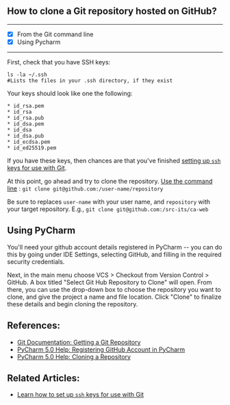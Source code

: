## How to clone a Git repository hosted on GitHub?

---
- [x] From the Git command line
- [x] Using Pycharm

---

First, check that you have SSH keys:

    ls -la ~/.ssh
    #Lists the files in your .ssh directory, if they exist


Your keys should look like one the following:

```
* id_rsa.pem
* id_rsa
* id_rsa.pub
* id_dsa.pem
* id_dsa
* id_dsa.pub
* id_ecdsa.pem
* id_ed25519.pem
```

If you have these keys, then chances are that you've finished [setting up `ssh` keys for use with Git](https://github.com/src-its/ca-web/blob/master/content/git_ssh-setup.md).

At this point, go ahead and try to clone the repository.  [Use the command line]() : `git clone git@github.com:/user-name/repository`

Be sure to replaces `user-name` with your user name, and `repository` with your target repository. E.g., `git clone git@github.com:/src-its/ca-web`

## Using PyCharm
You'll need your github account details registered in PyCharm -- you can do this by going under IDE Settings, selecting GitHub, and filling in the required security credentials. 

Next, in the main menu choose VCS > Checkout from Version Control > GitHub. A box titled "Select Git Hub Repository to Clone" will open. From there, you can use the drop-down box to choose the repository you want to clone, and give the project a name and file location. Click "Clone" to finalize these details and begin cloning the repository. 

## References:

* [Git Documentation: Getting a Git Repository](https://git-scm.com/book/en/v2/Git-Basics-Getting-a-Git-Repository)
* [PyCharm 5.0 Help: Registering GitHub Account in PyCharm](https://www.jetbrains.com/pycharm/help/registering-github-account-in-pycharm.html)
* [PyCharm 5.0 Help: Cloning a Repository](https://www.jetbrains.com/pycharm/help/cloning-a-repository-from-github.html)

## Related Articles:

* [Learn how to set up `ssh` keys for use with Git](https://github.com/src-its/ca-web/blob/master/content/git_ssh-setup.md)
